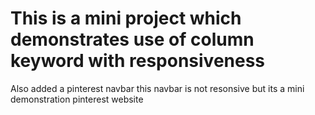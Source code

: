# This is a mini project which demonstrates use of column keyword with responsiveness
Also added a pinterest navbar
this navbar is not resonsive but its a mini demonstration pinterest website
